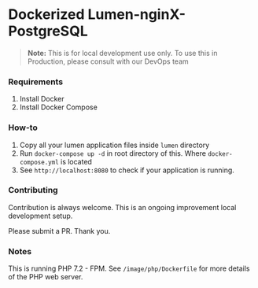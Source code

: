 # Dockerized Lumen-nginX-PostgreSQL

> **Note:** This is for local development use only. To use this in Production, please consult with our DevOps team

### Requirements

1. Install Docker
2. Install Docker Compose

### How-to

1. Copy all your lumen application files inside `lumen` directory
2. Run `docker-compose up -d` in root directory of this. Where `docker-compose.yml` is located
3. See `http://localhost:8080` to check if your application is running.

### Contributing

Contribution is always welcome. This is an ongoing improvement local development setup.

Please submit a PR. Thank you.

### Notes

This is running PHP 7.2 - FPM. See `/image/php/Dockerfile` for more details of the PHP web server.

